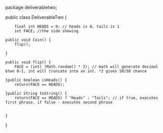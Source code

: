 package deliverabletwo;

public class DeliverableTwo {
	
	
		final int HEADS = 0; // heads is 0, tails is 1
		int FACE; //the side showing
		
	public void Coin() {
		flip();		
		
	}
	
	public void flip() {
		FACE = (int) (Math.random() * 2); // math will generate decimal btwn 0-1, int will truncate into an int. *2 gives 50/50 chance
		
	}public boolean isHeads() {
		return(FACE == HEADS);
	
	}public String toString() {
		return(FACE == HEADS) ? "Heads" : "Tails"; // if true, executes first phrase, if false - executes second phrase
	
			
	}
}
